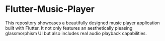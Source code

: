 # Flutter-Music-Player
This repository showcases a beautifully designed music player application built with Flutter. It not only features an aesthetically pleasing glassmorphism UI but also includes real audio playback capabilities.
